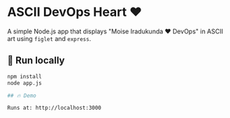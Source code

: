 # ASCII DevOps Heart ❤️

A simple Node.js app that displays "Moise Iradukunda ❤️ DevOps" in ASCII art using `figlet` and `express`.

## 🚀 Run locally

```bash
npm install
node app.js

## 🔥 Demo

Runs at: http://localhost:3000
